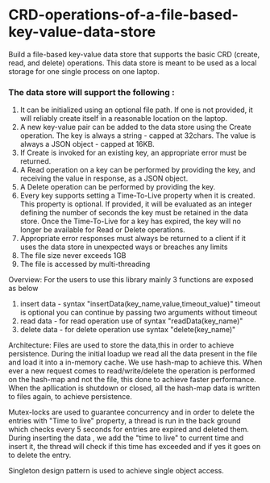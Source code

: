 # CRD-operations-of-a-file-based-key-value-data-store
Build a file-based key-value data store that supports the basic CRD (create, read, and delete) operations. This data store is meant to be used as a local storage for one single process on one laptop.
### The data store will support the following :
1. It can be initialized using an optional file path. If one is not provided, it will reliably 
create itself in a reasonable location on the laptop.
2. A new key-value pair can be added to the data store using the Create operation. The key 
is always a string - capped at 32chars. The value is always a JSON object - capped at 
16KB.
3. If Create is invoked for an existing key, an appropriate error must be returned.
4. A Read operation on a key can be performed by providing the key, and receiving the 
value in response, as a JSON object.
5. A Delete operation can be performed by providing the key.
6. Every key supports setting a Time-To-Live property when it is created. This property is
optional. If provided, it will be evaluated as an integer defining the number of seconds 
the key must be retained in the data store. Once the Time-To-Live for a key has expired, 
the key will no longer be available for Read or Delete operations.
7. Appropriate error responses must always be returned to a client if it uses the data store in 
unexpected ways or breaches any limits
8. The file size never exceeds 1GB
9. The file is accessed by multi-threading


Overview:
For the users to use this library mainly 3 functions are exposed as below
1. insert data - syntax "insertData(key_name,value,timeout_value)" timeout is optional you can continue by passing two arguments without timeout
2. read data - for read operation use of syntax "readData(key_name)"
3. delete data - for delete operation use syntax "delete(key_name)"

Architecture:
Files are used to store the data,this in order to achieve persistence.
During the initial loadup we read all the data present in the file and load it into a in-memory cache. We use hash-map to achieve this.
When ever a new request comes to read/write/delete the operation is performed on the hash-map and not the file, this done to achieve faster performance.
When the apllication is shutdown or closed, all the hash-map data is written to files again, to achieve persistence.

Mutex-locks are used to guarantee concurrency and in order to delete the entries with "Time to live" property, a thread is run in the back ground which checks every 5 seconds for entries are expired and deleted them.
During inserting the data , we add the "time to live" to current time and insert it, the thread will check if this time has exceeded and if yes it goes on to delete the entry.

Singleton design pattern is used to achieve single object access.
